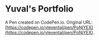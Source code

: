 # Yuval's Portfolio

A Pen created on CodePen.io. Original URL: [https://codepen.io/ylevental/pen/PoNjYEX](https://codepen.io/ylevental/pen/PoNjYEX).


